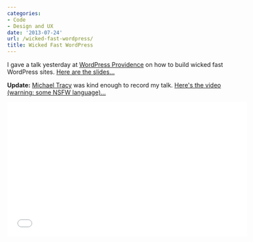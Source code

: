 ```yaml
---
categories:
- Code
- Design and UX
date: '2013-07-24'
url: /wicked-fast-wordpress/
title: Wicked Fast WordPress
---
```


I gave a talk yesterday at <a href="http://www.meetup.com/WordPressProvidence/events/127790982/">WordPress Providence</a> on how to build wicked fast WordPress sites. <a href="https://speakerdeck.com/cferdinandi/wicked-fast-wordpress">Here are the slides...</a>

<script async class="speakerdeck-embed" data-id="5fe602d0d2eb01305c536ad0c9ce497c" data-ratio="1.77777777777778" src="//speakerdeck.com/assets/embed.js"></script>

<strong>Update:</strong> <a href="http://luckywabbit.com/">Michael Tracy</a> was kind enough to record my talk. <a href="https://www.youtube.com/watch?v=cHZ1kCYGR6E">Here's the video (warning: some NSFW language)...</a>

<div class="fluid-vids"><iframe width="560" height="315" src="//www.youtube.com/embed/cHZ1kCYGR6E?rel=0" frameborder="0" allowfullscreen></iframe></div>